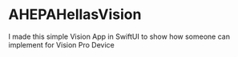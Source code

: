# AHEPAHellasVision
I made this simple Vision App in SwiftUI to show how someone can implement for Vision Pro Device
